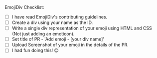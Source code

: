 <!-- Thanks for submitting your Emoji! Before you submit your PR, please make sure you followed our checklist and check the appropriate boxes by putting an x in the [ ]: [x] -->

EmojiDiv Checklist:

- [ ] I have read EmojiDiv's contributing guidelines.
- [ ] Create a div using your name as the ID.
- [ ] Write a single div representation of your emoji using HTML and CSS (Not just adding an emoticon).
- [ ] Set title of PR - 'Add emoji - [your div name]'
- [ ] Upload Screenshot of your emoji in the details of the PR.
- [ ] I had fun doing this! :wink:
